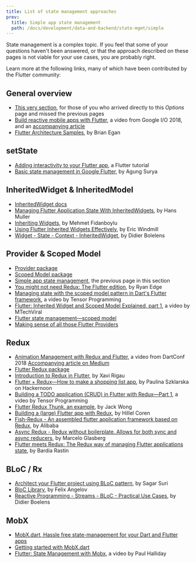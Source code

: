 ```yaml
---
title: List of state management approaches
prev:
  title: Simple app state management
  path: /docs/development/data-and-backend/state-mgmt/simple
---
```


State management is a complex topic.
If you feel that some of your questions haven't been answered,
or that the approach described on these pages
is not viable for your use cases, you are probably right.

Learn more at the following links,
many of which have been contributed by the Flutter community:

## General overview

* [This very section], for those of you who arrived
  directly to this _Options_ page and missed the previous pages
* [Build reactive mobile apps with Flutter],
  a video from Google I/O 2018, and an [accompanying article]
* [Flutter Architecture Samples], by Brian Egan

## setState

* [Adding interactivity to your Flutter app], a Flutter tutorial
* [Basic state management in Google Flutter], by Agung Surya

## InheritedWidget &amp; InheritedModel

* [InheritedWidget docs]
* [Managing Flutter Application State With InheritedWidgets],
  by Hans Muller
* [Inheriting Widgets], by Mehmet Fidanboylu
* [Using Flutter Inherited Widgets Effectively], by Eric Windmill
* [Widget - State - Context - InheritedWidget], by Didier Bolelens

## Provider &amp; Scoped Model

* [Provider package]
* [Scoped Model package]
* [Simple app state management], the previous page in this section
* [You might not need Redux: The Flutter edition], by Ryan Edge
* [Managing state with the scoped model pattern in Dart's Flutter framework],
  a video by Tensor Programming
* [Flutter: Inherited Widget and Scoped Model Explained, part 1],
  a video by MTechViral
* [Flutter state management&mdash;scoped model]
* [Making sense of all those Flutter Providers]

## Redux

* [Animation Management with Redux and Flutter],
  a video from DartConf 2018 [Accompanying article on Medium]
* [Flutter Redux package]
* [Introduction to Redux in Flutter], by Xavi Rigau
* [Flutter + Redux&mdash;How to make a shopping list app],
  by Paulina Szklarska on Hackernoon
* [Building a TODO application (CRUD) in Flutter with Redux&mdash;Part 1],
  a video by Tensor Programming
* [Flutter Redux Thunk, an example], by Jack Wong
* [Building a (large) Flutter app with Redux], by Hillel Coren
* [Fish-Redux - An assembled flutter application framework based on Redux],
  by Alibaba
* [Async Redux - Redux without boilerplate. Allows for both sync and async reducers],
  by Marcelo Glasberg
* [Flutter meets Redux: The Redux way of managing Flutter applications state], by Bardia Rastin

## BLoC / Rx

* [Architect your Flutter project using BLoC pattern],
  by Sagar Suri
* [BloC Library], by Felix Angelov
* [Reactive Programming - Streams - BLoC - Practical Use Cases],
  by Didier Boelens

## MobX

* [MobX.dart, Hassle free state-management for your Dart and Flutter apps]
* [Getting started with MobX.dart]
* [Flutter: State Management with Mobx], a video by Paul Halliday


[Adding interactivity to your Flutter app]: /docs/development/ui/interactive
[accompanying article]: {{site.flutter-medium}}/build-reactive-mobile-apps-in-flutter-companion-article-13950959e381
[Accompanying article on Medium]: {{site.flutter-medium}}/animation-management-with-flutter-and-flux-redux-94729e6585fa
[Animation Management with Redux and Flutter]: https://www.youtube.com/watch?v=9ZkLtr0Fbgk
[Architect your Flutter project using BLoC pattern]: {{site.medium}}/flutterpub/architecting-your-flutter-project-bd04e144a8f1
[Async Redux - Redux without boilerplate. Allows for both sync and async reducers]: {{site.pub}}/packages/async_redux/
[Basic state management in Google Flutter]: {{site.medium}}/@agungsurya/basic-state-management-in-google-flutter-6ee73608f96d
[Flutter meets Redux: The Redux way of managing Flutter applications state]: https://medium.com/@bardiarastin/flutter-meets-redux-the-redux-way-of-managing-flutter-applications-state-f60ef693b509
[BloC Library]: https://felangel.github.io/bloc
[Build reactive mobile apps with Flutter]: https://www.youtube.com/watch?v=RS36gBEp8OI&feature=youtu.be
[Building a (large) Flutter app with Redux]: https://hillelcoren.com/2018/06/01/building-a-large-flutter-app-with-redux/
[Building a TODO application (CRUD) in Flutter with Redux&mdash;Part 1]: https://www.youtube.com/watch?v=Wj216eSBBWs
[Fish-Redux - An assembled flutter application framework based on Redux]: {{site.github}}/alibaba/fish-redux/
[Flutter Architecture Samples]: http://fluttersamples.com/
[Flutter: Inherited Widget and Scoped Model Explained, part 1]: https://www.youtube.com/watch?v=j-27MZwRbFw
[Flutter: State Management with Mobx]: https://www.youtube.com/watch?v=p-MUBLOEkCs
[Flutter Redux package]: {{site.pub-pkg}}/flutter_redux
[Flutter Redux Thunk, an example]: {{site.medium}}/flutterpub/flutter-redux-thunk-27c2f2b80a3b
[Flutter + Redux&mdash;How to make a shopping list app]: https://hackernoon.com/flutter-redux-how-to-make-shopping-list-app-1cd315e79b65
[Flutter state management&mdash;scoped model]: https://www.youtube.com/watch?v=Oql5bU-Uvso
[Getting started with MobX.dart]: https://mobx.netlify.com/getting-started
[InheritedWidget docs]: {{site.api}}/flutter/widgets/InheritedWidget-class.html
[Inheriting Widgets]: {{site.medium}}/@mehmetf_71205/inheriting-widgets-b7ac56dbbeb1
[Introduction to Redux in Flutter]: https://blog.novoda.com/introduction-to-redux-in-flutter/
[Making sense of all those Flutter Providers]: {{site.medium}}/flutter-community/making-sense-all-of-those-flutter-providers-e842e18f45dd
[Managing Flutter Application State With InheritedWidgets]: {{site.flutter-medium}}/managing-flutter-application-state-with-inheritedwidgets-1140452befe1
[Managing state with the scoped model pattern in Dart's Flutter framework]: https://www.youtube.com/watch?v=-MCeWP3rgI0
[MobX.dart, Hassle free state-management for your Dart and Flutter apps]: {{site.github}}/mobxjs/mobx.dart
[Provider package]: {{site.pub-pkg}}/provider
[Reactive Programming - Streams - BLoC - Practical Use Cases]: https://www.didierboelens.com/2018/12/reactive-programming---streams---bloc---practical-use-cases
[Scoped Model package]: {{site.pub-pkg}}/scoped_model
[Simple app state management]: /docs/development/data-and-backend/state-mgmt/simple
[This very section]: /docs/development/data-and-backend/state-mgmt/intro
[Using Flutter Inherited Widgets Effectively]: https://ericwindmill.com/articles/inherited_widget/
[Widget - State - Context - InheritedWidget]: https://www.didierboelens.com/2018/06/widget---state---context---inheritedwidget/
[You might not need Redux: The Flutter edition]: https://proandroiddev.com/you-might-not-need-redux-the-flutter-edition-9c11eba006d7
